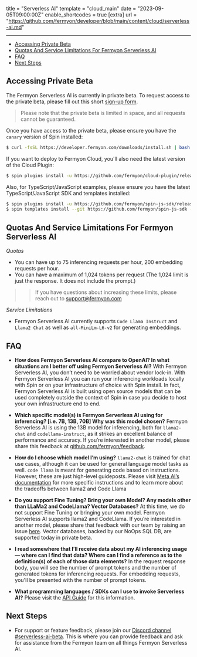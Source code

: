 title = "Serverless AI"
template = "cloud_main"
date = "2023-09-05T09:00:00Z"
enable_shortcodes = true
[extra]
url = "https://github.com/fermyon/developer/blob/main/content/cloud/serverless-ai.md"

---
- [Accessing Private Beta](#accessing-private-beta)
- [Quotas And Service Limitations For Fermyon Serverless AI](#quotas-and-service-limitations-for-fermyon-serverless-ai)
- [FAQ](#faq)
- [Next Steps](#next-steps)

## Accessing Private Beta

The Fermyon Serverless AI is currently in private beta. To request access to the private beta, please fill out this short [sign-up form](https://fibsu0jcu2g.typeform.com/to/mNzgXRvB).
 
> Please note that the private beta is limited in space, and all requests cannot be guaranteed. 

Once you have access to the private beta, please ensure you have the `canary` version of Spin installed:

<!-- @selectiveCpy -->

```bash
$ curl -fsSL https://developer.fermyon.com/downloads/install.sh | bash -s -- -v canary
```

If you want to deploy to Fermyon Cloud, you'll also need the latest version of the Cloud Plugin:

<!-- @selectiveCpy -->

```bash
$ spin plugins install -u https://github.com/fermyon/cloud-plugin/releases/download/canary/cloud.json - y
```

Also, for TypeScript/JavaScript examples, please ensure you have the latest TypeScript/JavaScript SDK and templates installed:

<!-- @selectiveCpy -->

```bash
$ spin plugins install -u https://github.com/fermyon/spin-js-sdk/releases/download/canary/js2wasm.json -y
$ spin templates install --git https://github.com/fermyon/spin-js-sdk --upgrade
```

## Quotas And Service Limitations For Fermyon Serverless AI

*Quotas* 
* You can have up to 75 inferencing requests per hour, 200 embedding requests per hour.
* You can have a maximum of 1,024 tokens per request (The 1,024 limit is just the response. It does not include the prompt.)

>> If you have questions about increasing these limits, please reach out to [support@fermyon.com](mailto://support@fermyon.com)

*Service Limitations*
* Fermyon Serverless AI currently supports `Code Llama Instruct` and `Llama2 Chat` as well as `all-MiniLm-L6-v2` for generating embeddings.

## FAQ

- **How does Fermyon Serverless AI compare to OpenAI? In what situations am I better off using Fermyon Serverless AI?**
With Fermyon Serverless AI, you don’t need to be worried about vendor lock-in. With Fermyon Serverless AI you can run your inferencing workloads locally with Spin or on your infrastructure of choice with Spin install. In fact, Fermyon Serverless AI is built using open source models that can be used completely outside the context of Spin in case you decide to host your own infrastructure end to end. 

- **Which specific model(s) is Fermyon Serverless AI using for inferencing? [i.e. 7B, 13B, 70B] Why was this model chosen?**
Fermyon Serverless AI is using the 13B model for inferencing, both for `llama2-chat` and `codellama-instruct`, as it strikes an excellent balance of performance and accuracy. If you’re interested in another model, please share this feedback at [github.com/fermyon/feedback](https://github.com/fermyon/feedback).

- **How do I choose which model I’m using?**
`llama2-chat` is trained for chat use cases, although it can be used for general language model tasks as well. `code llama` is meant for generating code based on instructions. However, these are just high-level guideposts. Please visit [Meta AI’s documentation](https://ai.meta.com/resources/models-and-libraries/llama/) for more specific instructions and to learn more about the tradeoffs between llama2 and Code Llama

- **Do you support Fine Tuning? Bring your own Model? Any models other than LLaMa2 and CodeLlama? Vector Databases?**
At this time, we do not support Fine Tuning or bringing your own model. Fermyon Serverless AI supports llama2 and CodeLlama. If you’re interested in another model, please share that feedback with our team by raising an issue [here](https://github.com/fermyon/feedback/issues/new/choose). Vector databases, backed by our NoOps SQL DB, are supported today in private beta.

- **I read somewhere that I’ll receive data about my AI inferencing usage — where can I find that data? Where can I find a reference as to the definition(s) of each of those data elements?**
In the request response body, you will see the number of prompt tokens and the number of generated tokens for inferencing requests. For embedding requests, you'll be presented with the number of prompt tokens. 

- **What programming languages / SDKs can I use to invoke Serverless AI?**
Please visit the [API Guide](/spin/serverless-ai-api-guide.md) for this information.

## Next Steps

* For support or feature feedback, please join our [Discord channel #serverless-ai-beta](https://www.fermyon.com/discord). This is where you can provide feedback and ask for assistance from the Fermyon team on all things Fermyon Serverless AI. 